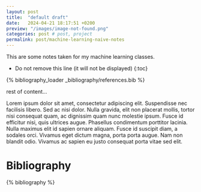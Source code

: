 ```yaml
---
layout: post
title:  "default draft"
date:   2024-04-21 18:17:51 +0200
preview: "/images/image-not-found.png"
categories: post # post, project
permalink: post/machine-learning-naive-notes
---
```


This are some notes taken for my machine learning classes.
<!-- end-abstract -->


<!-- index -->
* Do not remove this line (it will not be displayed)
{:toc}

<!-- Load all references -->
{% bibliography_loader _bibliography/references.bib %}

rest of content...

Lorem ipsum dolor sit amet, consectetur adipiscing elit. Suspendisse nec facilisis libero. Sed ac nisi dolor. Nulla gravida, elit non placerat mollis, tortor nisi consequat quam, ac dignissim quam nunc molestie ipsum. Fusce id efficitur nisi, quis ultrices augue. Phasellus condimentum porttitor lacinia. Nulla maximus elit id sapien ornare aliquam. Fusce id suscipit diam, a sodales orci. Vivamus eget dictum magna, porta porta augue. Nam non blandit odio. Vivamus ac sapien eu justo consequat porta vitae sed elit.


<!-- # Images:
reference images as [image 1 ref](#img:1), [image 2 ref](#img:2), [image 3 ref](#img:3). 
{% include figure.html image="/images/image-not-found.png" 
    caption="image 1" 
    id="img:1"
%}

{% include figure.html image="/images/image-not-found.png" 
    caption="image 2" 
    id="img:2"
%}

{% include figure.html image="/images/image-not-found.png" 
    caption="image 3" 
    id="img:3"
%}

# Text:
You can write the following code as follow  `code in line`, **bold letter**, *cursiva*. 

<div class="alert alert-secondary" role="alert">
    This is an alert.
</div>

## Code:

{% highlight ruby %}
def print_hi(name)
  puts "Hi, #{name}"
end
print_hi('Tom')
#=> prints 'Hi, Tom' to STDOUT.
{% endhighlight %}

## Links
This is an external link [jekyll-docs](https://jekyllrb.com/docs/home)  
This is an external link from the bibliography [Jekyll docs][jekyll-docs]

[jekyll-docs]: https://jekyllrb.com/docs/home

# custom script example
{% render_time %}
page rendered at:
{% endrender_time %} -->

# Bibliography
<!-- We can reference the bilbiography elements {% ref ruby %} with a liquid tag. -->
{% bibliography %}
